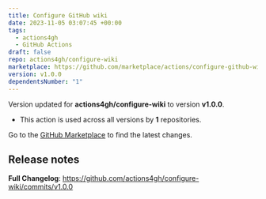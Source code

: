 ```yaml
---
title: Configure GitHub wiki
date: 2023-11-05 03:07:45 +00:00
tags:
  - actions4gh
  - GitHub Actions
draft: false
repo: actions4gh/configure-wiki
marketplace: https://github.com/marketplace/actions/configure-github-wiki
version: v1.0.0
dependentsNumber: "1"
---
```



Version updated for **actions4gh/configure-wiki** to version **v1.0.0**.
- This action is used across all versions by **1** repositories.

Go to the [GitHub Marketplace](https://github.com/marketplace/actions/configure-github-wiki) to find the latest changes.

## Release notes

**Full Changelog**: https://github.com/actions4gh/configure-wiki/commits/v1.0.0
